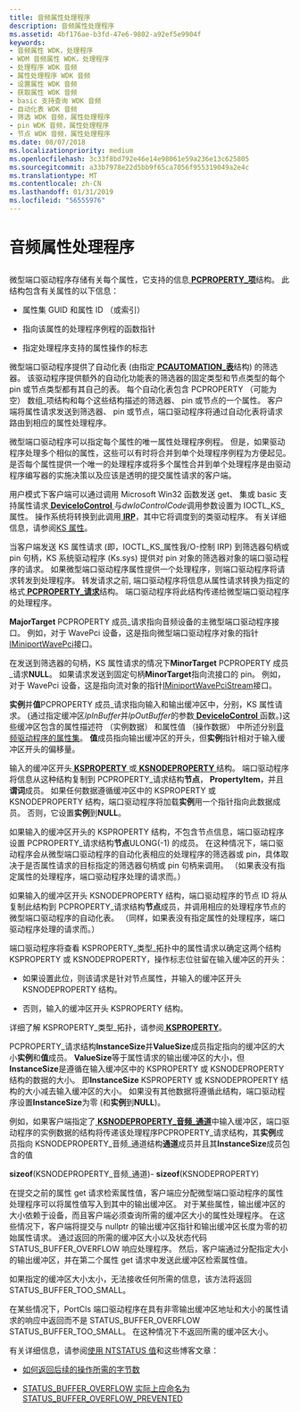 ```yaml
---
title: 音频属性处理程序
description: 音频属性处理程序
ms.assetid: 4bf176ae-b3fd-47e6-9802-a92ef5e9904f
keywords:
- 音频属性 WDK，处理程序
- WDM 音频属性 WDK，处理程序
- 处理程序 WDK 音频
- 属性处理程序 WDK 音频
- 设置属性 WDK 音频
- 获取属性 WDK 音频
- basic 支持查询 WDK 音频
- 自动化表 WDK 音频
- 筛选 WDK 音频，属性处理程序
- pin WDK 音频，属性处理程序
- 节点 WDK 音频，属性处理程序
ms.date: 08/07/2018
ms.localizationpriority: medium
ms.openlocfilehash: 3c33f8bd792e46e14e98061e59a236e13c625805
ms.sourcegitcommit: a33b7978e22d5bb9f65ca7056f955319049a2e4c
ms.translationtype: MT
ms.contentlocale: zh-CN
ms.lasthandoff: 01/31/2019
ms.locfileid: "56555976"
---
```

# <a name="audio-property-handlers"></a>音频属性处理程序


## <span id="audio_property_handlers"></span><span id="AUDIO_PROPERTY_HANDLERS"></span>


微型端口驱动程序存储有关每个属性，它支持的信息[ **PCPROPERTY\_项**](https://msdn.microsoft.com/library/windows/hardware/ff537722)结构。 此结构包含有关属性的以下信息：

-   属性集 GUID 和属性 ID （或索引）

-   指向该属性的处理程序例程的函数指针

-   指定处理程序支持的属性操作的标志

微型端口驱动程序提供了自动化表 (由指定[ **PCAUTOMATION\_表**](https://msdn.microsoft.com/library/windows/hardware/ff537685)结构) 的筛选器。 该驱动程序提供额外的自动化功能表的筛选器的固定类型和节点类型的每个 pin 或节点类型都有其自己的表。 每个自动化表包含 PCPROPERTY （可能为空） 数组\_项结构和每个这些结构描述的筛选器、 pin 或节点的一个属性。 客户端将属性请求发送到筛选器、 pin 或节点，端口驱动程序将通过自动化表将请求路由到相应的属性处理程序。

微型端口驱动程序可以指定每个属性的唯一属性处理程序例程。 但是，如果驱动程序处理多个相似的属性，这些可以有时将合并到单个处理程序例程为方便起见。 是否每个属性提供一个唯一的处理程序或将多个属性合并到单个处理程序是由驱动程序编写器的实施决策以及应该是透明的提交属性请求的客户端。

用户模式下客户端可以通过调用 Microsoft Win32 函数发送 get、 集或 basic 支持属性请求[ **DeviceIoControl** ](https://msdn.microsoft.com/library/windows/desktop/aa363216)与*dwIoControlCode*调用参数设置为 IOCTL\_KS\_属性。 操作系统将转换到此调用[ **IRP**](https://msdn.microsoft.com/library/windows/hardware/ff550694)，其中它将调度到的类驱动程序。 有关详细信息，请参阅[KS 属性](https://msdn.microsoft.com/library/windows/hardware/ff567671)。

当客户端发送 KS 属性请求 (即，IOCTL\_KS\_属性我/O-控制 IRP) 到筛选器句柄或 pin 句柄，KS 系统驱动程序 (Ks.sys) 提供对 pin 对象的筛选器对象的端口驱动程序的请求。 如果微型端口驱动程序属性提供一个处理程序，则端口驱动程序将请求转发到处理程序。 转发请求之前, 端口驱动程序将信息从属性请求转换为指定的格式[ **PCPROPERTY\_请求**](https://msdn.microsoft.com/library/windows/hardware/ff537723)结构。 端口驱动程序将此结构传递给微型端口驱动程序的处理程序。

**MajorTarget** PCPROPERTY 成员\_请求指向音频设备的主微型端口驱动程序接口。 例如，对于 WavePci 设备，这是指向微型端口驱动程序对象的指针[IMiniportWavePci](https://msdn.microsoft.com/library/windows/hardware/ff536724)接口。

在发送到筛选器的句柄，KS 属性请求的情况下**MinorTarget** PCPROPERTY 成员\_请求**NULL**。 如果请求发送到固定句柄**MinorTarget**指向流接口的 pin。 例如，对于 WavePci 设备，这是指向流对象的指针[IMiniportWavePciStream](https://msdn.microsoft.com/library/windows/hardware/ff536725)接口。

**实例**并**值**PCPROPERTY 成员\_请求指向输入和输出缓冲区中，分别，KS 属性请求。 (通过指定缓冲区*lpInBuffer*并*lpOutBuffer*的参数[ **DeviceIoControl** ](https://msdn.microsoft.com/library/windows/desktop/aa363216)函数。)这些缓冲区包含的属性描述符 （实例数据） 和属性值 （操作数据） 中所述分别[音频驱动程序的属性集](https://msdn.microsoft.com/library/windows/hardware/ff536197)。 **值**成员指向输出缓冲区的开头，但**实例**指针相对于输入缓冲区开头的偏移量。

输入的缓冲区开头[ **KSPROPERTY** ](https://msdn.microsoft.com/library/windows/hardware/ff564262)或[ **KSNODEPROPERTY** ](https://msdn.microsoft.com/library/windows/hardware/ff537143)结构。 端口驱动程序将信息从这种结构复制到 PCPROPERTY\_请求结构**节点**， **PropertyItem**，并且**谓词**成员。 如果任何数据遵循缓冲区中的 KSPROPERTY 或 KSNODEPROPERTY 结构，端口驱动程序将加载**实例**用一个指针指向此数据成员。 否则，它设置**实例**到**NULL**。

如果输入的缓冲区开头的 KSPROPERTY 结构，不包含节点信息，端口驱动程序设置 PCPROPERTY\_请求结构**节点**ULONG(-1) 的成员。 在这种情况下，端口驱动程序会从微型端口驱动程序的自动化表相应的处理程序的筛选器或 pin，具体取决于是否属性请求的目标指定的筛选器句柄或 pin 句柄来调用。 （如果表没有指定属性的处理程序，端口驱动程序处理的请求而。）

如果输入的缓冲区开头 KSNODEPROPERTY 结构，端口驱动程序的节点 ID 将从复制此结构到 PCPROPERTY\_请求结构**节点**成员，并调用相应的处理程序节点的微型端口驱动程序的自动化表。 （同样，如果表没有指定属性的处理程序，端口驱动程序处理的请求而。）

端口驱动程序将查看 KSPROPERTY\_类型\_拓扑中的属性请求以确定这两个结构 KSPROPERTY 或 KSNODEPROPERTY，操作标志位驻留在输入缓冲区的开头：

-   如果设置此位，则该请求是针对节点属性，并输入的缓冲区开头 KSNODEPROPERTY 结构。

-   否则，输入的缓冲区开头 KSPROPERTY 结构。

详细了解 KSPROPERTY\_类型\_拓扑，请参阅[ **KSPROPERTY**](https://msdn.microsoft.com/library/windows/hardware/ff564262)。

PCPROPERTY\_请求结构**InstanceSize**并**ValueSize**成员指定指向的缓冲区的大小**实例**和**值**成员。 **ValueSize**等于属性请求的输出缓冲区的大小，但**InstanceSize**是遵循在输入缓冲区中的 KSPROPERTY 或 KSNODEPROPERTY 结构的数据的大小。 即**InstanceSize** KSPROPERTY 或 KSNODEPROPERTY 结构的大小减去输入缓冲区的大小。 如果没有其他数据将遵循此结构，端口驱动程序设置**InstanceSize**为零 (和**实例**到**NULL**)。

例如，如果客户端指定了[ **KSNODEPROPERTY\_音频\_通道**](https://msdn.microsoft.com/library/windows/hardware/ff537145)中输入缓冲区，端口驱动程序的实例数据的结构将传递该处理程序PCPROPERTY\_请求结构，其**实例**成员指向 KSNODEPROPERTY\_音频\_通道结构**通道**成员并且其**InstanceSize**成员包含的值

**sizeof**(KSNODEPROPERTY\_音频\_通道)- **sizeof**(KSNODEPROPERTY)

在提交之前的属性 get 请求检索属性值，客户端应分配微型端口驱动程序的属性处理程序可以将属性值写入到其中的输出缓冲区。 对于某些属性，输出缓冲区的大小依赖于设备，而且客户端必须查询所需的缓冲区大小的属性处理程序。 在这些情况下，客户端将提交与 nullptr 的输出缓冲区指针和输出缓冲区长度为零的初始属性请求。 通过返回的所需的缓冲区大小以及状态代码 STATUS_BUFFER_OVERFLOW 响应处理程序。 然后，客户端通过分配指定大小的输出缓冲区，并在第二个属性 get 请求中发送此缓冲区检索属性值。
 
如果指定的缓冲区大小太小，无法接收任何所需的信息，该方法将返回 STATUS_BUFFER_TOO_SMALL。 
 
在某些情况下，PortCls 端口驱动程序在具有非零输出缓冲区地址和大小的属性请求的响应中返回而不是 STATUS_BUFFER_OVERFLOW STATUS_BUFFER_TOO_SMALL。 在这种情况下不返回所需的缓冲区大小。 
 
有关详细信息，请参阅[使用 NTSTATUS 值](https://docs.microsoft.com/windows-hardware/drivers/kernel/using-ntstatus-values)和这些博客文章：

- [如何返回后续的操作所需的字节数](https://blogs.msdn.microsoft.com/doronh/2006/12/12/how-to-return-the-number-of-bytes-required-for-a-subsequent-operation/)

- [STATUS_BUFFER_OVERFLOW 实际上应命名为 STATUS_BUFFER_OVERFLOW_PREVENTED](https://blogs.msdn.microsoft.com/oldnewthing/20080404-00/?p=22863)




 

 




